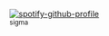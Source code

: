 
[![spotify-github-profile](https://spotify-github-profile.kittinanx.com/api/view?uid=ub49jctpqsbsx4q0e3ezww295&cover_image=true&theme=compact&show_offline=false&background_color=121212&interchange=false)](https://github.com/kittinan/spotify-github-profile)
<br><sub>sigma</sub>
